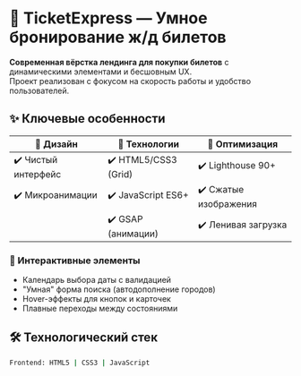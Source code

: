 # 🚂 TicketExpress — Умное бронирование ж/д билетов



**Современная вёрстка лендинга для покупки билетов** с динамическими элементами и бесшовным UX.  
Проект реализован с фокусом на скорость работы и удобство пользователей.

## ✨ Ключевые особенности

| 🔹 **Дизайн**          | 🔹 **Технологии**       | 🔹 **Оптимизация**   |
|-----------------------|-----------------------|-----------------------|
| ✔️ Чистый интерфейс   | ✔️ HTML5/CSS3 (Grid)  | ✔️ Lighthouse 90+     |
|  ✔️ Микроанимации     | ✔️ JavaScript ES6+    | ✔️ Сжатые изображения |
|                        | ✔️ GSAP (анимации)    | ✔️ Ленивая загрузка   |

### 🎯 Интерактивные элементы
- Календарь выбора даты с валидацией
- "Умная" форма поиска (автодополнение городов)
- Hover-эффекты для кнопок и карточек
- Плавные переходы между состояниями

## 🛠 Технологический стек
```bash
Frontend: HTML5 | CSS3 | JavaScript

